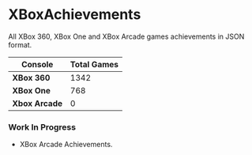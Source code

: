 # XBoxAchievements
All XBox 360, XBox One and XBox Arcade games achievements in JSON format.


| Console         | Total Games |
| --------------- | ----------- |
| **XBox 360**    | 1342        |
| **XBox One**    | 768         |
| **Xbox Arcade** | 0           |


### Work In Progress
- XBox Arcade Achievements.
